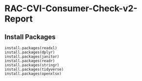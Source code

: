 # RAC-CVI-Consumer-Check-v2-Report

## Install Packages

```
install.packages(readxl)
install.packages(dplyr)
install.packages(janitor)
install.packages(readr)
install.packages(stringr)
install.packages(tidyverse)
install.packages(openxlsx)
```

